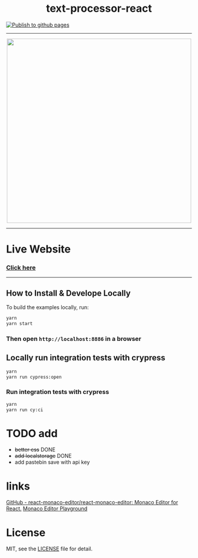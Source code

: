 <p align="center"> 

<h1 align="center">text-processor-react</h1>

[![Publish to github pages](https://github.com/wisehackermonkey/text-processor-react/actions/workflows/webpack.yml/badge.svg)](https://github.com/wisehackermonkey/text-processor-react/actions/workflows/webpack.yml)

<hr>
 <div align="center">
 <image height="500" src="assets/2021-10-28-11-45-30.png">
 </div>

 <hr>

# Live Website
### [Click here ](https://wisehackermonkey.github.io/text-processor-react/)
 <hr>

## How to Install & Develope Locally

To build the examples locally, run:

```bash
yarn
yarn start
```

### Then open `http://localhost:8886` in a browser


## Locally run integration tests with crypress
```bash
yarn
yarn run cypress:open
```

### Run integration tests with crypress
```bash
yarn
yarn run cy:ci
```


# TODO add
- ~~better css~~ DONE
- ~~add localstorage~~ DONE
- add pastebin save with api key
# links
[GitHub - react-monaco-editor/react-monaco-editor: Monaco Editor for React.](https://github.com/react-monaco-editor/react-monaco-editor)
[Monaco Editor Playground](https://microsoft.github.io/monaco-editor/playground.html#creating-the-editor-editor-basic-options)
# License

MIT, see the [LICENSE](/LICENSE.md) file for detail.
